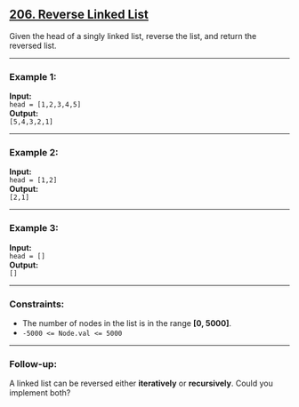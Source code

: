 ## [206. Reverse Linked List](https://leetcode.com/problems/reverse-linked-list/description/)

Given the head of a singly linked list, reverse the list, and return the reversed list.

---

### Example 1:

**Input:**  
`head = [1,2,3,4,5]`  
**Output:**  
`[5,4,3,2,1]`

---

### Example 2:

**Input:**  
`head = [1,2]`  
**Output:**  
`[2,1]`

---

### Example 3:

**Input:**  
`head = []`  
**Output:**  
`[]`

---

### Constraints:
- The number of nodes in the list is in the range **[0, 5000]**.
- `-5000 <= Node.val <= 5000`

---

### Follow-up:
A linked list can be reversed either **iteratively** or **recursively**. Could you implement both?

